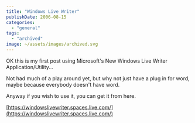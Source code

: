 ```yaml
---
title: "Windows Live Writer"
publishDate: 2006-08-15
categories: 
  - "general"
tags:
  - "archived"
image: ~/assets/images/archived.svg
---
```


OK this is my first post using Microsoft's New Windows Live Writer Application/Utility...

Not had much of a play around yet, but why not just have a plug in for word, maybe because everybody doesn't have word.

Anyway if you wish to use it, you can get it from here.

[https://windowslivewriter.spaces.live.com/](https://windowslivewriter.spaces.live.com/)
